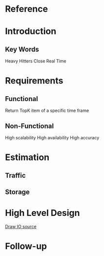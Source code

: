 # Reference
 
# Introduction

## Key Words
Heavy Hitters
Close Real Time
 
# Requirements
## **Functional**
Return TopK item of a specific time frame


## **Non-Functional**
High scalability
High availability
High accuracy

 
# Estimation
## **Traffic**
## **Storage**
 
# High Level Design
[Draw IO source]()

 
# Follow-up
<!--stackedit_data:
eyJoaXN0b3J5IjpbMTA0NjY2MzU0MCwtMjc0Mzc2MTU0LC0xNj
I1NTEwODldfQ==
-->